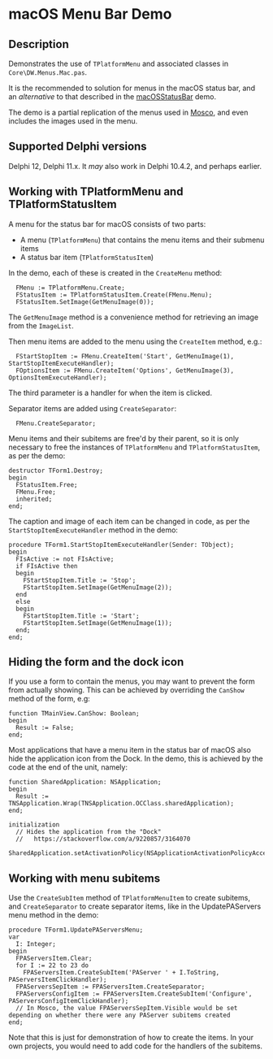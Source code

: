 # macOS Menu Bar Demo

## Description

Demonstrates the use of `TPlatformMenu` and associated classes in `Core\DW.Menus.Mac.pas`.

It is the recommended to solution for menus in the macOS status bar, and an *alternative* to that described in the [macOSStatusBar](../macOSStatusBar/) demo.

The demo is a partial replication of the menus used in [Mosco](https://github.com/DelphiWorlds/Mosco), and even includes the images used in the menu.

## Supported Delphi versions

Delphi 12, Delphi 11.x. It _may_ also work in Delphi 10.4.2, and perhaps earlier.

## Working with TPlatformMenu and TPlatformStatusItem

A menu for the status bar for macOS consists of two parts:

* A menu (`TPlatformMenu`) that contains the menu items and their submenu items
* A status bar item (`TPlatformStatusItem`)

In the demo, each of these is created in the `CreateMenu` method:

```delphi
  FMenu := TPlatformMenu.Create;
  FStatusItem := TPlatformStatusItem.Create(FMenu.Menu);
  FStatusItem.SetImage(GetMenuImage(0));
```

The `GetMenuImage` method is a convenience method for retrieving an image from the `ImageList`.

Then menu items are added to the menu using the `CreateItem` method, e.g.:

```delphi
  FStartStopItem := FMenu.CreateItem('Start', GetMenuImage(1), StartStopItemExecuteHandler);
  FOptionsItem := FMenu.CreateItem('Options', GetMenuImage(3), OptionsItemExecuteHandler);
```

The third parameter is a handler for when the item is clicked.

Separator items are added using `CreateSeparator`:

```delphi
  FMenu.CreateSeparator;
```

Menu items and their subitems are free'd by their parent, so it is only necessary to free the instances of `TPlatformMenu` and `TPlatformStatusItem`, as per the demo:

```delphi
destructor TForm1.Destroy;
begin
  FStatusItem.Free;
  FMenu.Free;
  inherited;
end;
```

The caption and image of each item can be changed in code, as per the `StartStopItemExecuteHandler` method in the demo:

```delphi
procedure TForm1.StartStopItemExecuteHandler(Sender: TObject);
begin
  FIsActive := not FIsActive;
  if FIsActive then
  begin
    FStartStopItem.Title := 'Stop';
    FStartStopItem.SetImage(GetMenuImage(2));
  end
  else
  begin
    FStartStopItem.Title := 'Start';
    FStartStopItem.SetImage(GetMenuImage(1));
  end;
end;
```

## Hiding the form and the dock icon

If you use a form to contain the menus, you may want to prevent the form from actually showing. This can be achieved by overriding the `CanShow` method of the form, e.g:

```delphi
function TMainView.CanShow: Boolean;
begin
  Result := False;
end;
```

Most applications that have a menu item in the status bar of macOS also hide the application icon from the Dock. In the demo, this is achieved by the code at the end of the unit, namely:

```delphi
function SharedApplication: NSApplication;
begin
  Result := TNSApplication.Wrap(TNSApplication.OCClass.sharedApplication);
end;

initialization
  // Hides the application from the "Dock"
  //   https://stackoverflow.com/a/9220857/3164070
  SharedApplication.setActivationPolicy(NSApplicationActivationPolicyAccessory);
```

## Working with menu subitems

Use the `CreateSubItem` method of `TPlatformMenuItem` to create subitems, and `CreateSeparator` to create separator items, like in the UpdatePAServers menu method in the demo:

```delphi
procedure TForm1.UpdatePAServersMenu;
var
  I: Integer;
begin
  FPAServersItem.Clear;
  for I := 22 to 23 do
    FPAServersItem.CreateSubItem('PAServer ' + I.ToString, PAServersItemClickHandler);
  FPAServersSepItem := FPAServersItem.CreateSeparator;
  FPAServersConfigItem := FPAServersItem.CreateSubItem('Configure', PAServersConfigItemClickHandler);
  // In Mosco, the value FPAServersSepItem.Visible would be set depending on whether there were any PAServer subitems created
end;
```

Note that this is just for demonstration of how to create the items. In your own projects, you would need to add code for the handlers of the subitems.
